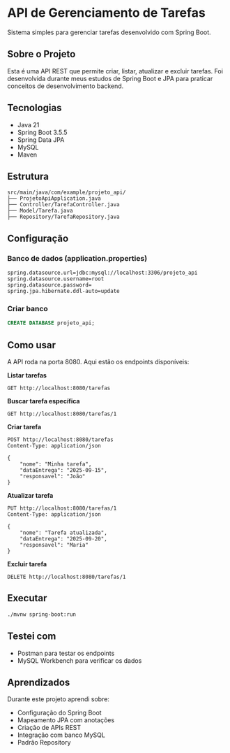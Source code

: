 # API de Gerenciamento de Tarefas

Sistema simples para gerenciar tarefas desenvolvido com Spring Boot.

## Sobre o Projeto

Esta é uma API REST que permite criar, listar, atualizar e excluir tarefas. Foi desenvolvida durante meus estudos de Spring Boot e JPA para praticar conceitos de desenvolvimento backend.

## Tecnologias

- Java 21
- Spring Boot 3.5.5
- Spring Data JPA
- MySQL
- Maven

## Estrutura

```
src/main/java/com/example/projeto_api/
├── ProjetoApiApplication.java
├── Controller/TarefaController.java
├── Model/Tarefa.java
├── Repository/TarefaRepository.java
```

## Configuração

### Banco de dados (application.properties)
```properties
spring.datasource.url=jdbc:mysql://localhost:3306/projeto_api
spring.datasource.username=root
spring.datasource.password=
spring.jpa.hibernate.ddl-auto=update
```

### Criar banco
```sql
CREATE DATABASE projeto_api;
```

## Como usar

A API roda na porta 8080. Aqui estão os endpoints disponíveis:

**Listar tarefas**
```
GET http://localhost:8080/tarefas
```

**Buscar tarefa específica**
```
GET http://localhost:8080/tarefas/1
```

**Criar tarefa**
```
POST http://localhost:8080/tarefas
Content-Type: application/json

{
    "nome": "Minha tarefa",
    "dataEntrega": "2025-09-15",
    "responsavel": "João"
}
```

**Atualizar tarefa**
```
PUT http://localhost:8080/tarefas/1
Content-Type: application/json

{
    "nome": "Tarefa atualizada",
    "dataEntrega": "2025-09-20",
    "responsavel": "Maria"
}
```

**Excluir tarefa**
```
DELETE http://localhost:8080/tarefas/1
```

## Executar

```bash
./mvnw spring-boot:run
```

## Testei com

- Postman para testar os endpoints
- MySQL Workbench para verificar os dados

## Aprendizados

Durante este projeto aprendi sobre:
- Configuração do Spring Boot
- Mapeamento JPA com anotações
- Criação de APIs REST
- Integração com banco MySQL
- Padrão Repository


